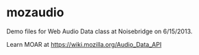 mozaudio
========

Demo files for Web Audio Data class at Noisebridge on 6/15/2013.

Learn MOAR at https://wiki.mozilla.org/Audio_Data_API
